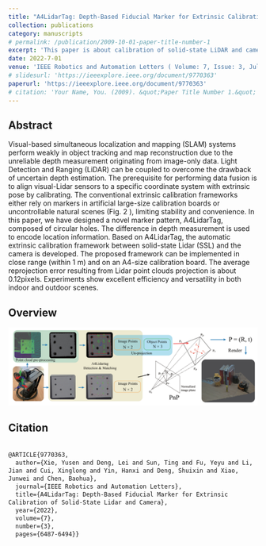 ```yaml
---
title: "A4LidarTag: Depth-Based Fiducial Marker for Extrinsic Calibration of Solid-State Lidar and Camera"
collection: publications
category: manuscripts
# permalink: /publication/2009-10-01-paper-title-number-1
excerpt: 'This paper is about calibration of solid-state LiDAR and camera.'
date: 2022-7-01
venue: 'IEEE Robotics and Automation Letters ( Volume: 7, Issue: 3, July 2022)'
# slidesurl: 'https://ieeexplore.ieee.org/document/9770363'
paperurl: 'https://ieeexplore.ieee.org/document/9770363'
# citation: 'Your Name, You. (2009). &quot;Paper Title Number 1.&quot; <i>Journal 1</i>. 1(1).'
---
```


## Abstract

Visual-based simultaneous localization and mapping (SLAM) systems perform weakly in object tracking and map reconstruction due to the unreliable depth measurement originating from image-only data. Light Detection and Ranging (LiDAR) can be coupled to overcome the drawback of uncertain depth estimation. The prerequisite for performing data fusion is to align visual-Lidar sensors to a specific coordinate system with extrinsic pose by calibrating. The conventional extrinsic calibration frameworks either rely on markers in artificial large-size calibration boards or uncontrollable natural scenes (Fig. 2 ), limiting stability and convenience. In this paper, we have designed a novel marker pattern, A4LidarTag, composed of circular holes. The difference in depth measurement is used to encode location information. Based on A4LidarTag, the automatic extrinsic calibration framework between solid-state Lidar (SSL) and the camera is developed. The proposed framework can be implemented in close range (within 1 m) and on an A4-size calibration board. The average reprojection error resulting from Lidar point clouds projection is about 0.12pixels. Experiments show excellent efficiency and versatility in both indoor and outdoor scenes.

## Overview
![A4LidarTag](/images/a4lidartag.png)

## Citation
```text

@ARTICLE{9770363,
  author={Xie, Yusen and Deng, Lei and Sun, Ting and Fu, Yeyu and Li, Jian and Cui, Xinglong and Yin, Hanxi and Deng, Shuixin and Xiao, Junwei and Chen, Baohua},
  journal={IEEE Robotics and Automation Letters}, 
  title={A4LidarTag: Depth-Based Fiducial Marker for Extrinsic Calibration of Solid-State Lidar and Camera}, 
  year={2022},
  volume={7},
  number={3},
  pages={6487-6494}}

```